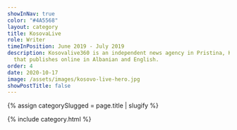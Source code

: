 ```yaml
---
showInNav: true
color: "#4A5568"
layout: category
title: KosovaLive
role: Writer
timeInPosition: June 2019 - July 2019
description: Kosovalive360 is an independent news agency in Pristina, Kosovo,
  that publishes online in Albanian and English.
order: 4
date: 2020-10-17
image: /assets/images/kosovo-live-hero.jpg
showPostTitle: false
---
```


{% assign categorySlugged = page.title | slugify %}

{% include category.html %}